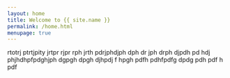 ```yaml
---
layout: home
title: Welcome to {{ site.name }}
permalink: /home.html
menupage: true
---
```

rtotrj ptrtjpity jrtpr rjpr rph jrth pdrjphdjph dph dr jph drph djpdh pd hdj phjhdhpfpdghjph dgpgh dpgh djhpdj f hpgh pdfh pdhfpdfg dpdg pdh pdf h  pdf